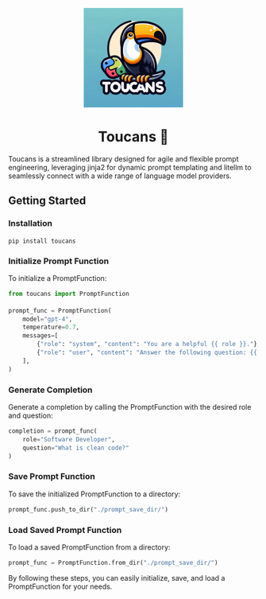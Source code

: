 <p align="center">
  <img src="static/img/logo.png" alt="Toucans Logo" width="200"/>
</p>

<h1 align="center">Toucans 🍉</h1>

Toucans is a streamlined library designed for agile and flexible prompt engineering, leveraging jinja2 for dynamic prompt templating and litellm to seamlessly connect with a wide range of language model providers.

## Getting Started
### Installation
````
pip install toucans
````

### Initialize Prompt Function
To initialize a PromptFunction:

````python
from toucans import PromptFunction

prompt_func = PromptFunction(
    model="gpt-4",
    temperature=0.7,
    messages=[
        {"role": "system", "content": "You are a helpful {{ role }}."},
        {"role": "user", "content": "Answer the following question: {{ question }}"},
    ],
)
````

### Generate Completion
Generate a completion by calling the PromptFunction with the desired role and question:

````python
completion = prompt_func(
    role="Software Developer", 
    question="What is clean code?"
)
````

### Save Prompt Function
To save the initialized PromptFunction to a directory:

````python
prompt_func.push_to_dir("./prompt_save_dir/")
````

### Load Saved Prompt Function
To load a saved PromptFunction from a directory:

````python
prompt_func = PromptFunction.from_dir("./prompt_save_dir/")
````

By following these steps, you can easily initialize, save, and load a PromptFunction for your needs.